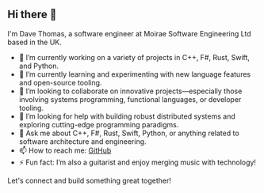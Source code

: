 ## Hi there 👋

I'm Dave Thomas, a software engineer at Moirae Software Engineering Ltd based in the UK.

* 🔭 I’m currently working on a variety of projects in C++, F#, Rust, Swift, and Python.
* 🌱 I’m currently learning and experimenting with new language features and open-source tooling.
* 👯 I’m looking to collaborate on innovative projects—especially those involving systems programming, functional languages, or developer tooling.
* 🤔 I’m looking for help with building robust distributed systems and exploring cutting-edge programming paradigms.
* 💬 Ask me about C++, F#, Rust, Swift, Python, or anything related to software architecture and engineering.
* 📫 How to reach me: [GitHub](https://github.com/7sharp9)
* ⚡ Fun fact: I’m also a guitarist and enjoy merging music with technology!

Let's connect and build something great together!
